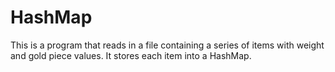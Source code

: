 # HashMap
This is a program that reads in a file containing a series of items with weight and gold piece values. It stores each item into a HashMap.
